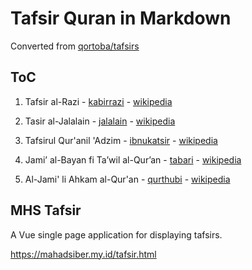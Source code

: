 # Tafsir Quran in Markdown

Converted from [qortoba/tafsirs](https://github.com/qortoba/tafsirs)

## ToC

1. Tafsir al-Razi - [kabirrazi](https://github.com/ekajogja/tafsir-quran-md/tree/main/kabirrazi) - [wikipedia](https://en.wikipedia.org/wiki/Tafsir_al-Razi)

2. Tasir al-Jalalain - [jalalain](https://github.com/ekajogja/tafsir-quran-md/tree/main/jalalain) - [wikipedia](https://en.wikipedia.org/wiki/Tafsir_al-Jalalayn)

3. Tafsirul Qur'anil 'Adzim - [ibnukatsir](https://github.com/ekajogja/tafsir-quran-md/tree/main/jalalain) - [wikipedia](https://en.wikipedia.org/wiki/Tafsir_Ibn_Kathir)

4. Jami’ al-Bayan fi Ta’wil al-Qur’an - [tabari](https://github.com/ekajogja/tafsir-quran-md/tree/main/tabari) - [wikipedia](https://en.wikipedia.org/wiki/Tafsir_al-Tabari)

5. Al-Jami' li Ahkam al-Qur'an - [qurthubi](https://github.com/ekajogja/tafsir-quran-md/tree/main/qurthubi) - [wikipedia](https://en.wikipedia.org/wiki/Tafsir_al-Qurtubi) 

## MHS Tafsir

A Vue single page application for displaying tafsirs.

<https://mahadsiber.my.id/tafsir.html>